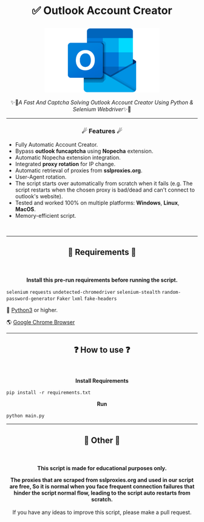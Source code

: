 # <p align="center">✅ Outlook Account Creator</p>
<p align="center"><img src="images/Outlook-Logo.png" alt="Outlook" style="max-width: 60% !important"></p>
<p align="center">✨🚀<em>A Fast And Captcha Solving Outlook Account Creator Using Python &amp; Selenium Webdriver</em>✨🚀</p>

----
### <p align="center">☄ Features ☄</p>
* Fully Automatic Account Creator.
* Bypass **outlook funcaptcha** using **Nopecha** extension.
* Automatic Nopecha extension integration.
* Integrated **proxy rotation** for IP change.
* Automatic retrieval of proxies from **sslproxies.org**.
* User-Agent rotation.
* The script starts over automatically from scratch when it fails (e.g. The script restarts when the chosen proxy is bad/dead and can't connect to outlook's website).
* Tested and worked 100% on multiple platforms: **Windows**, **Linux**, **MacOS**.
* Memory-efficient script.
<br>

-----

## <p align="center">🔩 Requirements 🔩</p>
<br>
<p align="center"> <strong>Install this pre-run requirements before running the script.</strong></p>

`selenium`
`requests`
`undetected-chromedriver`
`selenium-stealth`
`random-password-generator`
`Faker`
`lxml`
`fake-headers`

🐍 <a href="https://www.python.org/">Python3</a> or higher.

🌎 <a href="https://www.google.com/intl/en_us/chrome">Google Chrome Browser</a>
<br>


----

## <p align="center">❓ How to use ❓</p>
<br>
<p align="center"><strong>Install Requirements</strong></p>

```
pip install -r requirements.txt
```


<p align="center"><strong>Run</strong></p>

```
python main.py
```

----

## <p align="center">📌 Other 📌</p>
<br>
<p align="center"><strong>This script is made for educational purposes only.</strong><br>
<p align="center"><strong>The proxies that are scraped from sslproxies.org and used in our script are free, So it is normal when you face frequent connection failures that hinder the script normal flow, leading to the script auto restarts from scratch.</strong><br><br>If you have any ideas to improve this script, please make a pull request.</p>